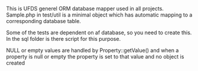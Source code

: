 This is UFDS generel ORM database mapper used in all projects.
Sample.php in test/util is a minimal object which has automatic mapping
to a corresponding database table.

Some of the tests are dependent on af database, so you need to create this.
In the sql folder is there script for this purpose.

NULL or empty values are handled by Property::getValue() and when a property
is null or empty the property is set to that value and no object is created